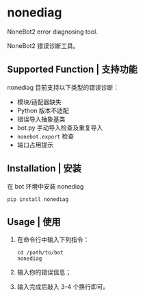 # nonediag

NoneBot2 error diagnosing tool.

NoneBot2 错误诊断工具。

## Supported Function | 支持功能

nonediag 目前支持以下类型的错误诊断：

- 模块/适配器缺失
- Python 版本不适配
- 错误导入抽象基类
- bot.py 手动导入检查及重复导入
- `nonebot.export` 检查
- 端口占用提示

## Installation | 安装

在 bot 环境中安装 nonediag

```console
pip install nonediag
```

## Usage | 使用

1. 在命令行中输入下列指令：

    ```console
    cd /path/to/bot
    nonediag
    ```

2. 输入你的错误信息；
3. 输入完成后敲入 3-4 个换行即可。
